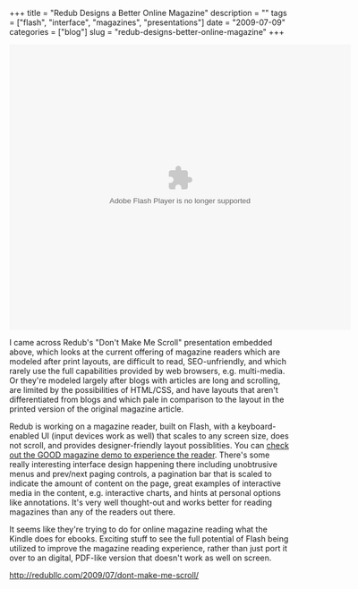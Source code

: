 +++
title = "Redub Designs a Better Online Magazine"
description = ""
tags = ["flash", "interface", "magazines", "presentations"]
date = "2009-07-09"
categories = ["blog"]
slug = "redub-designs-better-online-magazine"
+++



  <div class="video"><img style="visibility:hidden;width:0px;height:0px;" border=0 width=0 height=0 src="http://counters.gigya.com/wildfire/IMP/CXNID=2000002.0NXC/bT*xJmx*PTEyNDcxMzU1NjAyMDAmcHQ9MTI*NzEzNTU2NTM*MyZwPTEwMTkxJmQ9c3NfZW1iZWQmZz*yJnQ9Jm89MGRjNDg1OTEzNDVlNDlkYWIzZWFiZWNjYWU5YTJhNGUmb2Y9MA==.gif" /><br />
<div style="width:425px;text-align:left" id="__ss_1686868">
<object style="margin:0px" width="610" height="510"><param name="movie" value="http://static.slidesharecdn.com/swf/ssplayer2.swf?doc=dontmakemescroll-090706092213-phpapp01&amp;stripped_title=dont-make-me-scroll" /><param name="allowFullScreen" value="true"/><param name="allowScriptAccess" value="always"/><embed src="http://static.slidesharecdn.com/swf/ssplayer2.swf?doc=dontmakemescroll-090706092213-phpapp01&amp;stripped_title=dont-make-me-scroll" type="application/x-shockwave-flash" allowscriptaccess="always" allowfullscreen="true" width="610" height="510"></embed></object></div>
</div>
<p>I came across Redub's "Don't Make Me Scroll" presentation embedded above, which looks at the current offering of magazine readers which are modeled after print layouts, are difficult to read, SEO-unfriendly, and which rarely use the full capabilities provided by web browsers, e.g. multi-media. Or they're modeled largely after blogs with articles are long and scrolling, are limited by the possibilities of HTML/CSS, and have layouts that aren't differentiated from blogs and which pale in comparison to the layout in the printed version of the original magazine article.</p>
<p>Redub is working on a magazine reader, built on Flash, with a keyboard-enabled UI (input devices work as well) that scales to any screen size, does not scroll, and provides designer-friendly layout possiblities. You can <a href="http://reader.redub.org/good/">check out the GOOD magazine demo to experience the reader</a>. There's some really interesting interface design happening there including unobtrusive menus and prev/next paging controls, a pagination bar that is scaled to indicate the amount of content on the page, great examples of interactive media in the content, e.g. interactive charts, and hints at personal options like annotations. It's very well thought-out and works better for reading magazines than any of the readers out there.</p>
<p>It seems like they're trying to do for online magazine reading what the Kindle does for ebooks. Exciting stuff to see the full potential of Flash being utilized to improve the magazine reading experience, rather than just port it over to an digital, PDF-like version that doesn't work as well on screen.</p>
    
  <a href="http://redubllc.com/2009/07/dont-make-me-scroll/">http://redubllc.com/2009/07/dont-make-me-scroll/</a>
